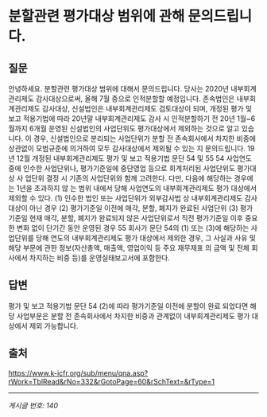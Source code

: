 # 분할관련 평가대상 범위에 관해 문의드립니다.

## 질문
안녕하세요. 분할관련 평가대상 범위에 대해서 문의드립니다.
당사는 2020년 내부회계관리제도 감사대상으로써, 올해 7월 중으로 인적분할할 예정입니다.
존속법인은 내부회계관리제도 감사대상, 신설법인은 내부회계관리제도 검토대상이 되며, 개정된 평가 및 보고 적용기법에 따라 20년말 내부회계관리제도 감사 시 인적분할하기 전 20년 1월~6월까지 6개월 운영된 신설법인의 사업단위도 평가대상에서 제외하는 것으로 알고 있습니다. 이 경우, 신설법인으로 분리되는 사업단위가 분할 전 존속회사에서 차지한 비중에 상관없이 모범규준에 의거하여 모두 감사대상에서 제외될 수 있는 지 문의드립니다.
19년 12월 개정된 내부회계관리제도 평가 및 보고 적용기법 문단 54 및 55
54 사업연도 중에 인수한 사업단위나, 평가기준일에 중단영업 등으로 회계처리된 사업단위도 평가대상 사
업단위 결정 시 기존의 사업단위와 함께 고려한다. 다만, 다음에 해당하는 경우에는 1년을 초과하지 않
는 범위 내에서 당해 사업연도의 내부회계관리제도 평가 대상에서 제외할 수 있다.
(1) 인수한 법인 또는 사업단위가 외부감사법 상 내부회계관리제도 감사 대상이 아닌 경우
(2) 평가기준일 이전에 매각, 분할, 폐지가 완료된 사업단위
(3) 평가기준일 현재 매각, 분할, 폐지가 완료되지 않은 사업단위로서 직전 평가기준일 이후 중요한
변화 없이 단기간 동안 운영된 경우
55 회사가 문단 54의 (1) 또는 (3)에 해당하는 사업단위를 당해 연도의 내부회계관리제도 평가 대상에서
제외한 경우, 그 사실과 사유 및 해당 부문에 관한 정보(자산총액, 매출액, 영업이익 등 주요 재무제표
의 금액 및 전체 회사에서 차지하는 비중 등)를 운영실태보고서에 포함한다.

## 답변
평가 및 보고 적용기법 문단 54 (2)에 따라 평가기준일 이전에 분할이 완료 되었다면 해당 사업부문은 분할 전 존속회사에서 차지한 비중과 관계없이 내부회계관리제도 평가 대상에서 제외 가능합니다.

## 출처
https://www.k-icfr.org/sub/menu/qna.asp?rWork=TblRead&rNo=332&rGotoPage=60&rSchText=&rType=1

---
*게시글 번호: 140*
